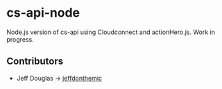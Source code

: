 # cs-api-node

Node.js version of cs-api using Cloudconnect and actionHero.js. Work in progress.

## Contributors
* Jeff Douglas -> [jeffdonthemic](https://github.com/jeffdonthemic)